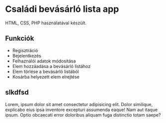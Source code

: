 # Családi bevásárló lista app

HTML, CSS, PHP használatával készült.

## Funkciók

- Regisztráció
- Bejelentkezés
- Felhaználói adatok módosítása
- Elem hozzáadása a bevásárló listához
- Elem törlése a bevásárló listából
- Kosárba helyezett elem elrejtése

## slkdfsd 

Lorem, ipsum dolor sit amet consectetur adipisicing elit. Dolor similique, explicabo eius ipsa inventore excepturi assumenda eaque! Nam aut itaque ipsum. Optio obcaecati error doloribus aliquam fuga distinctio totam saepe?
